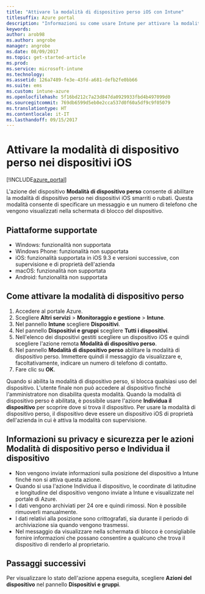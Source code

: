 ```yaml
---
title: "Attivare la modalità di dispositivo perso iOS con Intune"
titlesuffix: Azure portal
description: "Informazioni su come usare Intune per attivare la modalità di dispositivo perso nei dispositivi iOS smarriti o rubati.\""
keywords: 
author: arob98
ms.author: angrobe
manager: angrobe
ms.date: 08/09/2017
ms.topic: get-started-article
ms.prod: 
ms.service: microsoft-intune
ms.technology: 
ms.assetid: 126a7489-fe3e-43fd-a681-defb2fe0bb66
ms.suite: ems
ms.custom: intune-azure
ms.openlocfilehash: 5f16bd212c7a23d847da0929933fbd4b497099d0
ms.sourcegitcommit: 769db6599d5eb0e2cca537d0f60a5df9c9f05079
ms.translationtype: HT
ms.contentlocale: it-IT
ms.lasthandoff: 09/15/2017
---
```

# <a name="activate-lost-mode-on-ios-devices"></a>Attivare la modalità di dispositivo perso nei dispositivi iOS


[!INCLUDE[azure_portal](./includes/azure_portal.md)]

L'azione del dispositivo **Modalità di dispositivo perso** consente di abilitare la modalità di dispositivo perso nei dispositivi iOS smarriti o rubati. Questa modalità consente di specificare un messaggio e un numero di telefono che vengono visualizzati nella schermata di blocco del dispositivo.

## <a name="supported-platforms"></a>Piattaforme supportate

- Windows: funzionalità non supportata
- Windows Phone: funzionalità non supportata
- iOS: funzionalità supportata in iOS 9.3 e versioni successive, con supervisione e di proprietà dell'azienda
- macOS: funzionalità non supportata
- Android: funzionalità non supportata

## <a name="how-to-activate-lost-mode"></a>Come attivare la modalità di dispositivo perso

1. Accedere al portale Azure.
2. Scegliere **Altri servizi** > **Monitoraggio e gestione** > **Intune**.
3. Nel pannello **Intune** scegliere **Dispositivi**.
4. Nel pannello **Dispositivi e gruppi** scegliere **Tutti i dispositivi**.
5. Nell'elenco dei dispositivi gestiti scegliere un dispositivo iOS e quindi scegliere l'azione remota **Modalità di dispositivo perso**.
6. Nel pannello **Modalità di dispositivo perso** abilitare la modalità di dispositivo perso. Immettere quindi il messaggio da visualizzare e, facoltativamente, indicare un numero di telefono di contatto.
7. Fare clic su **OK**.

Quando si abilita la modalità di dispositivo perso, si blocca qualsiasi uso del dispositivo. L'utente finale non può accedere al dispositivo finché l'amministratore non disabilita questa modalità. Quando la modalità di dispositivo perso è abilitata, è possibile usare l'azione **Individua il dispositivo** per scoprire dove si trova il dispositivo.
Per usare la modalità di dispositivo perso, il dispositivo deve essere un dispositivo iOS di proprietà dell'azienda in cui è attiva la modalità con supervisione.

## <a name="security-and-privacy-information-for-the-lost-mode-and-locate-device-actions"></a>Informazioni su privacy e sicurezza per le azioni Modalità di dispositivo perso e Individua il dispositivo
- Non vengono inviate informazioni sulla posizione del dispositivo a Intune finché non si attiva questa azione.
- Quando si usa l'azione Individua il dispositivo, le coordinate di latitudine e longitudine del dispositivo vengono inviate a Intune e visualizzate nel portale di Azure.
- I dati vengono archiviati per 24 ore e quindi rimossi. Non è possibile rimuoverli manualmente.
- I dati relativi alla posizione sono crittografati, sia durante il periodo di archiviazione sia quando vengono trasmessi.
- Nel messaggio da visualizzare nella schermata di blocco è consigliabile fornire informazioni che possano consentire a qualcuno che trova il dispositivo di renderlo al proprietario.

## <a name="next-steps"></a>Passaggi successivi

Per visualizzare lo stato dell'azione appena eseguita, scegliere **Azioni del dispositivo** nel pannello **Dispositivi e gruppi**.

